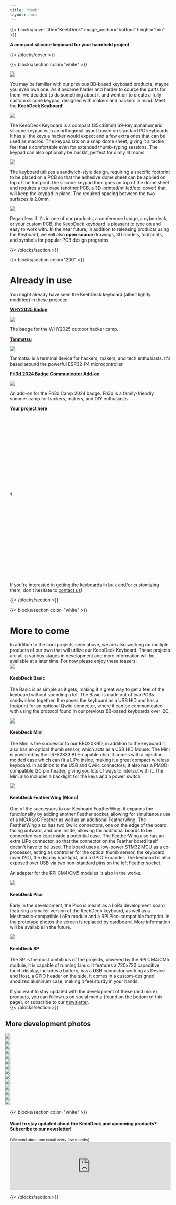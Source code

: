 ```yaml
---
title: "Keeb"
layout: docs
---
```


{{< blocks/cover title="KeebDeck" image_anchor="bottom" height="min" >}}
<p class="mt-5"><strong>A compact silicone keyboard for your handheld project</strong></p>
{{< /blocks/cover >}}

{{< blocks/section color="white" >}}
<div class="container h5">
    <div class="row mb-2">
        <div class="col-md-3 col-12 d-flex align-items-center justify-content-center mb-3">
            <a href="/keeb/keeb_render.png" data-toggle="lightbox" data-gallery="keeb"><img src="/keeb/keeb_render.png" class="img-fluid"></a>
        </div>
        <div class="col-md-9 col-12 h5">
            <p>You may be familiar with our previous BB-based keyboard products, maybe you even own one. As it became harder and harder to source the parts for them, we decided to do something about it and went on to create a fully-custom silicone keypad, designed with makers and hackers in mind. Meet the <strong>KeebDeck Keyboard</strong>!</p>
        </div>
    </div>
    <div class="row mb-3">
        <div class="col-md-3 col-12 d-flex align-items-center justify-content-center mb-3">
            <a href="/keeb/keeb_render_back.png" data-toggle="lightbox" data-gallery="keeb"><img src="/keeb/keeb_render_back.png" class="img-fluid"></a>
        </div>
        <div class="col-md-9 col-12 h5">
            <p>The KeebDeck Keyboard is a compact (85x48mm) 69-key alphanumeric silicone keypad with an orthogonal layout based on standard PC keyboards. It has all the keys a hacker would expect and a few extra ones that can be used as macros. The keypad sits on a snap dome sheet, giving it a tactile feel that's comfortable even for extended thumb-typing sessions. The keypad can also optionally be backlit, perfect for dimly lit rooms.</p>
        </div>
    </div>
    <div class="row mb-3">
        <div class="col-md-3 col-12 d-flex align-items-center justify-content-center mb-3">
            <a href="/keeb/keebs_old_dome.jpg" data-toggle="lightbox" data-gallery="keeb"><img src="/keeb/keebs_old_dome_small.jpg" class="img-fluid"></a>
        </div>
        <div class="col-md-9 col-12 h5">
            <p>The keyboard utilizes a sandwich-style design, requiring a specific footprint to be placed on a PCB so that the adhesive dome sheet can be applied on top of the footprint.The silicone  keypad then goes on top of the dome sheet and requires a top case (another PCB, a 3D-printed/milled/etc. cover) that will keep the keypad in place. The required spacing between the two surfaces is 2.0mm.</p>
        </div>
    </div>
    <div class="row mb-3">
        <div class="col-md-3 col-12 d-flex align-items-center justify-content-center mb-3">
            <a href="/keeb/dome_sheet_photo.jpg" data-toggle="lightbox" data-gallery="keeb"><img src="/keeb/dome_sheet_photo.jpg" class="img-fluid"></a>
        </div>
        <div class="col-md-9 col-12 h5">
            <p>Regardless if it's in one of our products, a conference badge, a cyberdeck, or your custom PCB, the KeebDeck keyboard is pleasant to type on and easy to work with. In the near future, in addition to releasing products using the Keyboard, we will also <strong>open source</strong> drawings, 3D models, footprints, and symbols for popular PCB design programs.</p>
        </div>
    </div>
</div>
{{< /blocks/section >}}


{{< blocks/section color="200" >}}
<div class="container h5">
    <div class="text-center mb-5">
        <h1 id="in-use">Already in use</h1>
    </div>
    <p class="text-center">You might already have seen the KeebDeck keyboard (albeit lightly modified) in these projects:</p>
    <div class="container">
        <div class="row">
            <div class="col">
                <div class="card mb-4">
                    <div class="card-header"><a href="https://why2025.org/post/697" target="_blank"><strong>WHY2025 Badge</strong></a></div>
                    <div class="card-body">
                        <p class="card-text">
                            <a href="/keeb/why2025_badge.jpg" data-toggle="lightbox"><img src="/keeb/why2025_badge_small.jpg" class="img-fluid"></a>
                        </p>
                        <p class="card-text">The badge for the WHY2025 outdoor hacker camp.</p>
                    </div>
                </div>
            </div>
            <div class="col">
                <div class="card mb-4">
                    <div class="card-header"><a href="https://nicolaielectronics.nl/tanmatsu/" target="_blank"><strong>Tanmatsu</strong></a></div>
                    <div class="card-body">
                        <p class="card-text">
                            <a href="/keeb/tanmatsu.png" data-toggle="lightbox"><img src="/keeb/tanmatsu.png" class="img-fluid"></a>
                        </p>
                        <p class="card-text">Tanmatsu is a terminal device for hackers, makers, and tech enthusiasts. It's based around the powerful ESP32-P4 microcontroller.</p>
                    </div>
                </div>
            </div>
        </div>
        <div class="row">
            <div class="col">
                <div class="card mb-4">
                    <div class="card-header"><a href="https://github.com/Fri3dCamp/communicator_2024" target="_blank"><strong>Fri3d 2024 Badge Communicator Add-on</strong></a></div>
                    <div class="card-body">
                        <p class="card-text">
                            <a href="/keeb/fri3d_badge.jpg" data-toggle="lightbox"><img src="/keeb/fri3d_badge_small.jpg" class="img-fluid"></a>
                        </p>
                        <p class="card-text">An add-on for the Fri3d Camp 2024 badge. Fri3d is a family-friendly summer camp for hackers, makers, and DIY enthusiasts.</p>
                    </div>
                </div>
            </div>
            <div class="col">
                <div class="card mb-4">
                    <div class="card-header"><a href="https://www.solder.party/contact-us/" target="_blank"><strong>Your project here</strong></a></div>
                    <div class="card-body">
                        <div style="padding-top: 50%; padding-bottom: 50%;" class="jumbotron text-center h1"><strong>?</strong></div>
                        <p class="card-text mt-1">If you're interested in getting the keyboards in bulk and/or customizing them, don't hesitate to <a href="https://www.solder.party/contact-us/" target="_blank">contact us</a>!</p>
                    </div>
                </div>
            </div>
        </div>
    </div>
</div>
{{< /blocks/section >}}

{{< blocks/section color="white" >}}

<div class="container h5">
    <div class="text-center mb-5">
        <h1 id="more-to-come">More to come</h1>
    </div>
    <div class="mb-5">
        In addition to the cool projects seen above, we are also working on multiple products of our own that will utilize our KeebDeck Keyboard.
        These projects are all in various stages in development and more information will be available at a later time. For now please enjoy these teasers:
    </div>
    <div class="row mb-3">
        <div class="col-md-3 col-12 d-flex justify-content-center mb-3">
            <a href="/keeb/keebdeck_basic_photo.jpg" data-toggle="lightbox" data-gallery="basic"><img src="/keeb/keebdeck_basic_photo.jpg" class="img-fluid"></a>
            <div data-toggle="lightbox" data-gallery="basic" data-remote="/keeb/keebdeck_basic_pcbs.jpg"></div>
            <div data-toggle="lightbox" data-gallery="basic" data-remote="/keeb/keebdeck_basic_sandwich.jpg"></div>
        </div>
        <div class="col-md-9 col-12 h5">
            <h4 id="keebdeck-basic"><strong>KeebDeck Basic</strong></h4>
            <p>The Basic is as simple as it gets, making it a great way to get a feel of the keyboard without spending a lot. The Basic is made out of two PCBs sandwiched together. It exposes the keyboard as a USB HID and has a footprint for an optional Qwiic connector, where it can be communicated with using the protocol found in our previous BB-based keyboards over I2C.</p>
        </div>
    </div>
    <div class="row mb-3">
        <div class="col-md-3 col-12 d-flex justify-content-center mb-3">
            <a href="/keeb/keebdeck_mini_photo.jpg" data-toggle="lightbox" data-gallery="mini"><img src="/keeb/keebdeck_mini_photo.jpg" class="img-fluid"></a>
            <div data-toggle="lightbox" data-gallery="mini" data-remote="/keeb/keebdeck_mini_front_pcb.jpg"></div>
        </div>
        <div class="col-md-9 col-12 h5">
            <h4 id="keebdeck-mini"><strong>KeebDeck Mini</strong></h4>
            <p>The Mini is the successor to our BBQ20KBD, in addition to the keyboard it also has an optical thumb sensor, which acts as a USB HID Mouse. The Mini is powered by the nRF52833 BLE-capable chip. It comes with a injection molded case which can fit a LiPo inside, making it a great compact wireless keyboard. In addition to the USB and Qwiic connectors, it also has a PMOD-compatible I2C pin header, giving you lots of ways to interact with it. The Mini also includes a backlight for the keys and a power switch.</p>
        </div>
    </div>
    <div class="row mb-3">
        <div class="col-md-3 col-12 d-flex justify-content-center mb-3">
            <a href="/keeb/keebdeck_featherwing_mono_front.png" data-toggle="lightbox" data-gallery="featherwing"><img src="/keeb/keebdeck_featherwing_mono_front.png" class="img-fluid"></a>
            <div data-toggle="lightbox" data-gallery="featherwing" data-remote="/keeb/keebdeck_featherwing_mono_back.png"></div>
            <div data-toggle="lightbox" data-gallery="featherwing" data-remote="/keeb/keebdeck_featherwing_mono_pcb.jpg"></div>
        </div>
        <div class="col-md-9 col-12 h5">
            <h4 id="keebdeck-featherwing-mono"><strong>KeebDeck FeatherWing (Mono)</strong></h4>
            <p>One of the successors to our Keyboard FeatherWing, it expands the functionality by adding another Feather socket, allowing for simultanous use of a MCU/SoC Feather as well as an additional FeatherWing. The FeatherWing also has two Qwiic connectors, one on the edge of the board, facing outward, and one inside, allowing for additional boards to be connected can kept inside a potential case. The FeatherWing also has an extra LiPo connector, so that the connector on the Feather board itself doesn't have to be used. The board uses a low-power STM32 MCU as a co-processor, acting as controller for the optical thumb sensor, the keyboard (over I2C), the display backlight, and a GPIO Expander. The keyboard is also exposed over USB via two non-standard pins on the left Feather socket.</p>
            <p>An adapter for the RPi CM4/CM5 modules is also in the works.</p>
        </div>
    </div>
    <div class="row mb-3">
        <div class="col-md-3 col-12 d-flex justify-content-center mb-3">
            <a href="/keeb/keebdeck_pico_front.jpg" data-toggle="lightbox" data-gallery="pico"><img src="/keeb/keebdeck_pico_front_small.jpg" class="img-fluid"></a>
            <div data-toggle="lightbox" data-gallery="pico" data-remote="/keeb/keebdeck_pico_back.jpg"></div>
        </div>
        <div class="col-md-9 col-12 h5">
            <h4 id="keebdeck-pico"><strong>KeebDeck Pico</strong></h4>
            <p>Early in the development, the Pico is meant as a LoRa development board, featuring a smaller version of the KeebDeck keyboard, as well as a Meshtastic-compatible LoRa module and a RPi Pico-compatible footprint. In the prototype photos the screen is replaced by cardboard. More information will be available in the future.</p>
        </div>
    </div>
    <div class="row mb-3">
        <div class="col-md-3 col-12 d-flex align-items-center justify-content-center mb-3">
            <a href="/keeb/keebdeck_sp.jpg" data-toggle="lightbox" data-gallery="sp"><img src="/keeb/keebdeck_sp_small.jpg" class="img-fluid"></a>
            <div data-toggle="lightbox" data-gallery="sp" data-remote="/keeb/keebdeck_sp_early_back.jpg"></div>
        </div>
        <div class="col-md-9 col-12 h5">
            <h4 id="keebdeck-sp"><strong>KeebDeck SP</strong></h4>
            <p>The SP is the most ambitious of the projects, powered by the RPi CM4/CM5 module, it is capable of running Linux. It features a 720x720 capacitive touch display, includes a battery, has a USB connector working as Device and Host, a GPIO header on the side. It comes in a custom-designed anodized aluminum case, making it feel sturdy in your hands.</p>
        </div>
    </div>
    <div class="mb-5">
        If you want to stay updated with the development of these (and more) products, you can follow us on social media (found on the bottom of this page), or subscribe to our <a href="#newsletter">newsletter</a>.
    </div>
</div>
{{< /blocks/section >}}

<!-- Even more photos --->

<section style="margin-left: -15px; margin-right: -15px;" class="td-box td-box--200">
    <div class="text-center mb-5">
        <h1 id="dev-photos">More development photos</h1>
    </div>
    <div class="dev-photos slider">
        <div class="slide"><a href="/keeb/fosdem_booth.jpg" data-toggle="lightbox" data-gallery="dev"><img src="/keeb/fosdem_booth.jpg"></a></div>
        <div class="slide"><a href="/keeb/keebdeck_mini_3dprint.jpg" data-toggle="lightbox" data-gallery="dev"><img src="/keeb/keebdeck_mini_3dprint.jpg"></a></div>
        <div class="slide"><a href="/keeb/keebdeck_mini_case.jpg" data-toggle="lightbox" data-gallery="dev"><img src="/keeb/keebdeck_mini_case_small.jpg"></a></div>
        <div class="slide"><a href="/keeb/keebdeck_mini_front.jpg" data-toggle="lightbox" data-gallery="dev"><img src="/keeb/keebdeck_mini_front_small.jpg"></a></div>
        <div class="slide"><a href="/keeb/keebdeck_pico_early_proto.jpg" data-toggle="lightbox" data-gallery="dev"><img src="/keeb/keebdeck_pico_early_proto_small.jpg"></a></div>
        <div class="slide"><a href="/keeb/keebdeck_sp_early_proto.jpg" data-toggle="lightbox" data-gallery="dev"><img src="/keeb/keebdeck_sp_early_proto_small.jpg"></a></div>
        <div class="slide"><a href="/keeb/keebdeck_sp_game_proto.jpg" data-toggle="lightbox" data-gallery="dev"><img src="/keeb/keebdeck_sp_game_proto_small.jpg"></a></div>
        <div class="slide"><a href="/keeb/keebdeck_sp_lanyard.jpg" data-toggle="lightbox" data-gallery="dev"><img src="/keeb/keebdeck_sp_lanyard_small.jpg"></a></div>
        <div class="slide"><a href="/keeb/keebdeck_sp_lego.jpg" data-toggle="lightbox" data-gallery="dev"><img src="/keeb/keebdeck_sp_lego.jpg"></a></div>
        <div class="slide"><a href="/keeb/keebdeck_sp_pico8.jpg" data-toggle="lightbox" data-gallery="dev"><img src="/keeb/keebdeck_sp_pico8_small.jpg"></a></div>
        <div class="slide"><a href="/keeb/keebs_in_a_box.jpg" data-toggle="lightbox" data-gallery="dev"><img src="/keeb/keebs_in_a_box.jpg"></a></div>
        <div class="slide"><a href="/keeb/keeb_testboard.jpg" data-toggle="lightbox" data-gallery="dev"><img src="/keeb/keeb_testboard.jpg"></a></div>
        <div class="slide"><a href="/keeb/keeb_testboard_pcb.jpg" data-toggle="lightbox" data-gallery="dev"><img src="/keeb/keeb_testboard_pcb_small.jpg"></a></div>
        <div class="slide"><a href="/keeb/oshw2025_booth.jpg" data-toggle="lightbox" data-gallery="dev"><img src="/keeb/oshw2025_booth.jpg"></a></div>
    </div>
</section>

{{< blocks/section color="white" >}}

<div class="container">
    <div class="text-center" id="newsletter">
        <h4 class="mb-1">Want to stay updated about the KeebDeck and upcoming products?<br>Subscribe to our newsletter!</h4>
        <small>(We send about one email every few months)</small>
    </div>
    <iframe src="https://solderparty.substack.com/embed" width="100%" height="150" frameborder="0" scrolling="no"></iframe>
</div>

{{< /blocks/section >}}

<script>
$(document).ready(function()
{
    $('.dev-photos').slick({
        slidesToShow: 6,
        slidesToScroll: 1,
        autoplay: true,
        autoplaySpeed: 1500,
        arrows: false,
        dots: false,
        variableWidth: true,
        pauseOnHover: true,
        responsive: [{
            breakpoint: 768,
            settings: {
                slidesToShow: 3
            }
        }]
    });
});

$(document).on('click', '[data-toggle="lightbox"]', function(ev)
{
    ev.preventDefault();
    $(this).ekkoLightbox({
        loadingMessage: "Loading..."
    });
});
</script>
